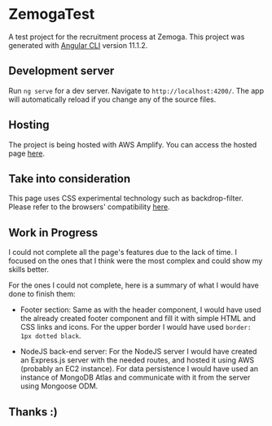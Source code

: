 # ZemogaTest

A test project for the recruitment process at Zemoga.
This project was generated with [Angular CLI](https://github.com/angular/angular-cli) version 11.1.2.

## Development server

Run `ng serve` for a dev server. Navigate to `http://localhost:4200/`. The app will automatically reload if you change any of the source files.

## Hosting

The project is being hosted with AWS Amplify. You can access the hosted page [here](https://master.d24wrrgulliyoc.amplifyapp.com/).

## Take into consideration

This page uses CSS experimental technology such as backdrop-filter. Please refer to the browsers' compatibility [here](https://developer.mozilla.org/es/docs/Web/CSS/backdrop-filter#compatibilidad_con_navegadores).

## Work in Progress

I could not complete all the page's features due to the lack of time.
I focused on the ones that I think were the most complex and could show my skills better.

For the ones I could not complete, here is a summary of what I would have done to finish them:

  - Footer section: Same as with the header component, I would have used the already created footer component and fill it with simple HTML and CSS links and icons. For the upper border I would have used `border: 1px dotted black`.

  - NodeJS back-end server: For the NodeJS server I would have created an Express.js server with the needed routes, and hosted it using AWS (probably an EC2 instance).
    For data persistence I would have used an instance of MongoDB Atlas and communicate with it from the server using Mongoose ODM.

## Thanks :)
